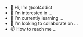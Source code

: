 - 👋 Hi, I’m @col4ddict
- 👀 I’m interested in ...
- 🌱 I’m currently learning ...
- 💞️ I’m looking to collaborate on ...
- 📫 How to reach me ...

<!---
col4ddict/col4ddict is a ✨ special ✨ repository because its `README.md` (this file) appears on your GitHub profile.
You can click the Preview link to take a look at your changes.
--->
